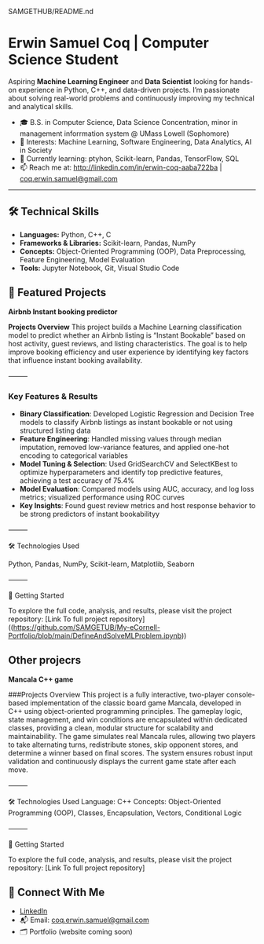 SAMGETHUB/README.nd

# Erwin Samuel Coq | Computer Science Student

Aspiring **Machine Learning Engineer** and **Data Scientist** looking for hands-on experience in Python, C++, and data-driven projects. I’m passionate about solving real-world problems and continuously improving my technical and analytical skills.

- 🎓 B.S. in Computer Science, Data Science Concentration, minor in management inforrmation system @ UMass Lowell (Sophomore)
- 🔬 Interests: Machine Learning, Software Engineering, Data Analytics, AI in Society
- 🚀 Currently learning: ptyhon, Scikit-learn, Pandas, TensorFlow, SQL
- 📫 Reach me at: http://linkedin.com/in/erwin-coq-aaba722ba | coq.erwin.samuel@gmail.com

---

## 🛠 Technical Skills

- **Languages:** Python, C++, C  
- **Frameworks & Libraries:** Scikit-learn, Pandas, NumPy  
- **Concepts:** Object-Oriented Programming (OOP), Data Preprocessing, Feature Engineering, Model Evaluation  
- **Tools:** Jupyter Notebook, Git, Visual Studio Code


## 🚧 Featured Projects 

**Airbnb Instant booking predictor** 

**Projects Overview**
This project builds a Machine Learning classification model to predict whether an Airbnb listing is “Instant Bookable” based on host activity, guest reviews, and listing characteristics. The goal is to help improve booking efficiency and user experience by identifying key factors that influence instant booking availability.

⸻

### Key Features & Results

- **Binary Classification**: Developed Logistic Regression and Decision Tree models to classify Airbnb listings as instant bookable or not using structured listing data  
- **Feature Engineering**: Handled missing values through median imputation, removed low-variance features, and applied one-hot encoding to categorical variables  
- **Model Tuning & Selection**: Used GridSearchCV and SelectKBest to optimize hyperparameters and identify top predictive features, achieving a test accuracy of 75.4%  
- **Model Evaluation**: Compared models using AUC, accuracy, and log loss metrics; visualized performance using ROC curves  
- **Key Insights**: Found guest review metrics and host response behavior to be strong predictors of instant bookabilityy


⸻

🛠 Technologies Used

Python, Pandas, NumPy, Scikit-learn, Matplotlib, Seaborn

⸻

🚀 Getting Started

To explore the full code, analysis, and results, please visit the project repository:
[Link To full project repository]
((https://github.com/SAMGETUB/My-eCornell-Portfolio/blob/main/DefineAndSolveMLProblem.ipynb))


## Other projecrs

 **Mancala C++ game**  
 
 ###Projects Overview
This project is a fully interactive, two-player console-based implementation of the classic board game Mancala, developed in C++ using object-oriented programming principles. The gameplay logic, state management, and win conditions are encapsulated within dedicated classes, providing a clean, modular structure for scalability and maintainability. The game simulates real Mancala rules, allowing two players to take alternating turns, redistribute stones, skip opponent stores, and determine a winner based on final scores. The system ensures robust input validation and continuously displays the current game state after each move.

⸻

🛠 Technologies Used
Language: C++
Concepts: Object-Oriented Programming (OOP), Classes, Encapsulation, Vectors, Conditional Logic
	
 
 ⸻
 
 🚀 Getting Started

To explore the full code, analysis, and results, please visit the project repository:
[Link To full project repository]




## 🤝 Connect With Me

- [LinkedIn](http://linkedin.com/in/erwin-coq-aaba722ba)
- 📬 Email: coq.erwin.samuel@gmail.com  
- 🗂 Portfolio (website coming soon)



